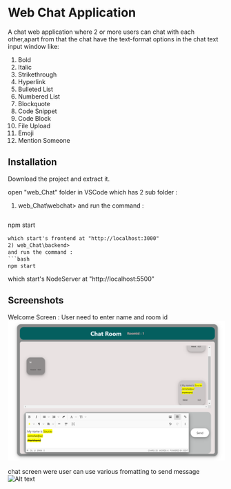 # Web Chat Application

A chat web application where 2 or more users can chat with each other,apart from that the chat have the text-format options in the chat text input window like:
   1. Bold 
   2. Italic
3. Strikethrough
4. Hyperlink
5. Bulleted List
6. Numbered List
7. Blockquote
8. Code Snippet
9. Code Block
10. File Upload
11. Emoji
12. Mention Someone


## Installation

Download the project and extract it.


open "web_Chat" folder in VSCode which has 2 sub folder :
1) web_Chat\webchat> 
and run the command : 
   ```bash
npm start
   ```
   which start's frontend at "http://localhost:3000"
2) web_Chat\backend> 
and run the command : 
   ```bash
npm start
   ```
   which start's NodeServer at "http://localhost:5500"

    
## Screenshots

Welcome Screen : 
User need to enter name and room id
![Alt text](/chatScreen.png?raw=true "Optional Title")


chat screen were user can use various fromatting to send message
![Alt text](https://drive.google.com/file/d/1C6ikFYEWekrkE7bwmCYs7QvKFkpMHUDa/view?usp=drive_link "Optional title")
